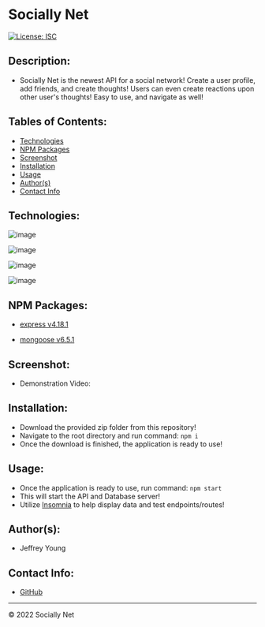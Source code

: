 # Socially Net
[![License: ISC](https://img.shields.io/badge/License-ISC-blue.svg)](https://opensource.org/licenses/ISC)

## Description:
* Socially Net is the newest API for a social network! Create a user profile, add friends, and create thoughts! Users can even create reactions upon other user's thoughts! Easy to use, and navigate as well!

## Tables of Contents:
* [Technologies](#technologies)
* [NPM Packages](#npm-packages)
* [Screenshot](#screenshot)
* [Installation](#installation)
* [Usage](#usage)
* [Author(s)](#authors)
* [Contact Info](#contact-info)

## Technologies:
![image](https://img.shields.io/badge/JavaScript-323330?style=for-the-badge&logo=javascript&logoColor=F7DF1E)

![image](https://img.shields.io/badge/MongoDB-4EA94B?style=for-the-badge&logo=mongodb&logoColor=white)

![image](https://img.shields.io/badge/Express.js-000000?style=for-the-badge&logo=express&logoColor=white)

![image](https://img.shields.io/badge/Node.js-339933?style=for-the-badge&logo=nodedotjs&logoColor=white)

## NPM Packages:
* [express v4.18.1](https://www.npmjs.com/package/express)

* [mongoose v6.5.1](https://www.npmjs.com/package/mongoose)

## Screenshot:

* Demonstration Video:


## Installation:
* Download the provided zip folder from this repository!
* Navigate to the root directory and run command: `npm i`
* Once the download is finished, the application is ready to use!

## Usage:
* Once the application is ready to use, run command: `npm start`
* This will start the API and Database server!
* Utilize [Insomnia](https://insomnia.rest/) to help display data and test endpoints/routes!

## Author(s):
* Jeffrey Young

## Contact Info:
* [GitHub](https://github.com/jeffymiyoung)

---
© 2022 Socially Net